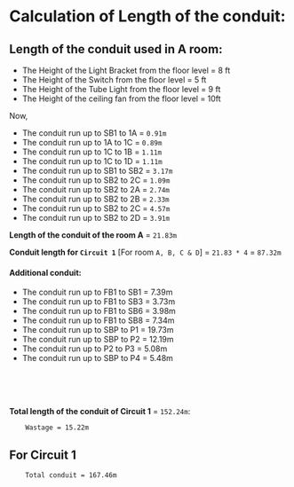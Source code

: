 # Calculation of Length of the conduit:

## Length of the conduit used in A room:

* The Height of the Light Bracket from the floor level  = 8 ft
* The Height of the Switch from the floor level         = 5 ft
* The Height of the Tube Light from the floor level     = 9 ft
* The Height of the ceiling fan from the floor level    = 10ft


Now,

*  The conduit run up to SB1 to 1A  = `0.91m`              
*  The conduit run up to 1A to 1C   = `0.89m`       
*  The conduit run up to 1C to 1B   = `1.11m`          
*  The conduit run up to 1C to 1D   = `1.11m`      
*  The conduit run up to SB1 to SB2 = `3.17m`          
*  The conduit run up to SB2 to 2C  = `1.09m`        
*  The conduit run up to SB2 to 2A  = `2.74m`         
*  The conduit run up to SB2 to 2B  = `2.33m`          
*  The conduit run up to SB2 to 2C  = `4.57m`        
*  The conduit run up to SB2 to 2D  = `3.91m`

**Length of the conduit of the room A** = `21.83m`

**Conduit length for `Circuit 1`** [For room `A, B, C & D`] = `21.83 * 4` = `87.32m`

#### Additional conduit:

* The conduit run up to FB1 to SB1 = 7.39m
* The conduit run up to FB1 to SB3 = 3.73m
* The conduit run up to FB1 to SB6 = 3.98m
* The conduit run up to FB1 to SB8 = 7.34m
* The conduit run up to SBP to P1  = 19.73m
* The conduit run up to SBP to P2  = 12.19m
* The conduit run up to P2 to P3   = 5.08m
* The conduit run up to SBP to P4  = 5.48m
 
 <br> 
 <br> 
 <br> 


**Total length of the conduit of Circuit 1** = `152.24m`:

		Wastage = 15.22m


For Circuit 1
---------------
		Total conduit = 167.46m

